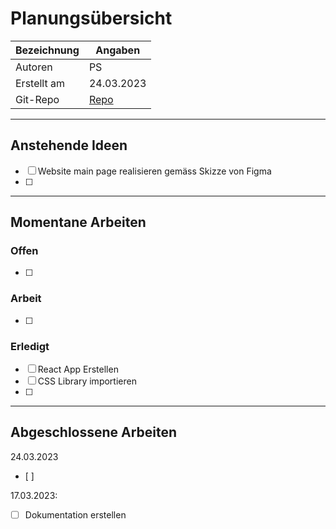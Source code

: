 # Planungsübersicht
| Bezeichnung | Angaben |
| - | - |
| Autoren | PS |
| Erstellt am | 24.03.2023 |
| Git-Repo | [Repo](https://github.com/bambuk-sh/project_versicherungsrechner) |

---

## Anstehende Ideen
- [ ] Website main page realisieren gemäss Skizze von Figma
- [ ] 

---

## Momentane Arbeiten

### Offen
- [ ] 

### Arbeit
- [ ] 

### Erledigt
- [ ] React App Erstellen
- [ ] CSS Library importieren
- [ ] 

---

## Abgeschlossene Arbeiten
24.03.2023
- [ ] 

17.03.2023:
- [ ] Dokumentation erstellen



